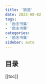 ```yaml
---
title: '狼道'
date: 2023-08-02
tags:
- '励志书集'
- '励志书集'
categories:
- '励志书集'
sidebar: auto
---
```

## 目录
[[toc]]